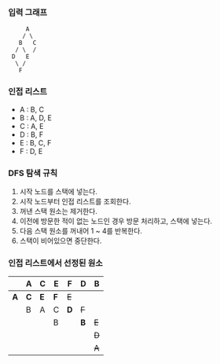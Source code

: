 ### 입력 그래프
```
     A
    / \
   B   C
  / \  /
 D   E
  \ /
   F
```

### 인접 리스트
- A : B, C
- B : A, D, E
- C : A, E
- D : B, F
- E : B, C, F
- F : D, E 

### DFS 탐색 규칙
1. 시작 노드를 스택에 넣는다. 
2. 시작 노드부터 인접 리스트를 조회한다. 
3. 꺼낸 스택 원소는 제거한다.
4. 이전에 방문한 적이 없는 노드인 경우 방문 처리하고, 스택에 넣는다. 
5. 다음 스택 원소를 꺼내어 1 ~ 4를 반복한다. 
6. 스택이 비어있으면 중단한다. 

### 인접 리스트에서 선정된 원소
|       |   A   |   C   |   E   |   F   |   D   |   B   |
|-------|-------|-------|-------|-------|-------|-------|
| **A** | **C** | **E** | **F** | ~~E~~ |       |       |
|       | B     | A     | C     | **D** | ~~F~~ |       |
|       |       |       | B     |       | **B** | ~~E~~ |
|       |       |       |       |       |       | ~~D~~ |
|       |       |       |       |       |       | ~~A~~ |